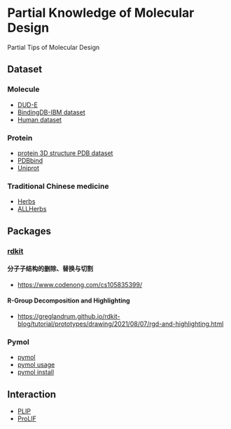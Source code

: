 # Partial Knowledge of Molecular Design

Partial Tips of Molecular Design

## Dataset
### Molecule 

* [DUD-E](http://dude.docking.org/)   
* [BindingDB-IBM dataset](https://github.com/IBM/InterpretableDTIP)   
* [Human dataset](https://github.com/masashitsubaki/CPI_prediction/tree/master/dataset/human)
    
### Protein 

* [protein 3D structure PDB dataset](https://www.rcsb.org/)
* [PDBbind](http://pdbbind.org.cn/index.php)
* [Uniprot](https://www.uniprot.org/)

### Traditional Chinese medicine
* [Herbs]()
* [ALLHerbs](https://old.tcmsp-e.com/browse.php?qc=herbs)

## Packages
### [rdkit](https://github.com/rdkit/rdkit)

#### 分子子结构的删除、替换与切割
* https://www.codenong.com/cs105835399/

#### R-Group Decomposition and Highlighting

* https://greglandrum.github.io/rdkit-blog/tutorial/prototypes/drawing/2021/08/07/rgd-and-highlighting.html

### Pymol
* [pymol](https://pymol.org/pymol-command-ref.html)
* [pymol usage](https://zhuanlan.zhihu.com/p/356421692)
* [pymol install](https://pymol.org/2/support.html)
## Interaction
* [PLIP](https://github.com/pharmai/plip)
* [ProLIF](https://prolif.readthedocs.io/en/latest/notebooks/how-to.html#)



